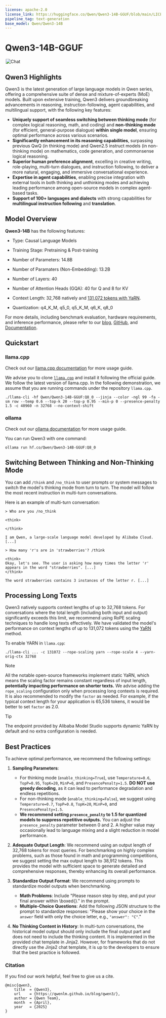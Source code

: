 ```yaml
---
license: apache-2.0
license_link: https://huggingface.co/Qwen/Qwen3-14B-GGUF/blob/main/LICENSE
pipeline_tag: text-generation
base_model: Qwen/Qwen3-14B
---
```


# Qwen3-14B-GGUF
<a href="https://chat.qwen.ai/" target="_blank" style="margin: 2px;">
    <img alt="Chat" src="https://img.shields.io/badge/%F0%9F%92%9C%EF%B8%8F%20Qwen%20Chat%20-536af5" style="display: inline-block; vertical-align: middle;"/>
</a>

## Qwen3 Highlights

Qwen3 is the latest generation of large language models in Qwen series, offering a comprehensive suite of dense and mixture-of-experts (MoE) models. Built upon extensive training, Qwen3 delivers groundbreaking advancements in reasoning, instruction-following, agent capabilities, and multilingual support, with the following key features:

- **Uniquely support of seamless switching between thinking mode** (for complex logical reasoning, math, and coding) and **non-thinking mode** (for efficient, general-purpose dialogue) **within single model**, ensuring optimal performance across various scenarios.
- **Significantly enhancement in its reasoning capabilities**, surpassing previous QwQ (in thinking mode) and Qwen2.5 instruct models (in non-thinking mode) on mathematics, code generation, and commonsense logical reasoning.
- **Superior human preference alignment**, excelling in creative writing, role-playing, multi-turn dialogues, and instruction following, to deliver a more natural, engaging, and immersive conversational experience.
- **Expertise in agent capabilities**, enabling precise integration with external tools in both thinking and unthinking modes and achieving leading performance among open-source models in complex agent-based tasks.
- **Support of 100+ languages and dialects** with strong capabilities for **multilingual instruction following** and **translation**.


## Model Overview

**Qwen3-14B** has the following features:
- Type: Causal Language Models
- Training Stage: Pretraining & Post-training
- Number of Parameters: 14.8B
- Number of Paramaters (Non-Embedding): 13.2B
- Number of Layers: 40
- Number of Attention Heads (GQA): 40 for Q and 8 for KV
- Context Length: 32,768 natively and [131,072 tokens with YaRN](#processing-long-texts).

- Quantization: q4_K_M, q5_0, q5_K_M, q6_K, q8_0

For more details, including benchmark evaluation, hardware requirements, and inference performance, please refer to our [blog](https://qwenlm.github.io/blog/qwen3/), [GitHub](https://github.com/QwenLM/Qwen3), and [Documentation](https://qwen.readthedocs.io/en/latest/).

## Quickstart

### llama.cpp

Check out our [llama.cpp documentation](https://qwen.readthedocs.io/en/latest/run_locally/llama.cpp.html) for more usage guide.

We advise you to clone [`llama.cpp`](https://github.com/ggerganov/llama.cpp) and install it following the official guide. We follow the latest version of llama.cpp. 
In the following demonstration, we assume that you are running commands under the repository `llama.cpp`.

```shell
./llama-cli -hf Qwen/Qwen3-14B-GGUF:Q8_0 --jinja --color -ngl 99 -fa -sm row --temp 0.6 --top-k 20 --top-p 0.95 --min-p 0 --presence-penalty 1.5 -c 40960 -n 32768 --no-context-shift
```

### ollama

Check out our [ollama documentation](https://qwen.readthedocs.io/en/latest/run_locally/ollama.html) for more usage guide.

You can run Qwen3 with one command:

```shell
ollama run hf.co/Qwen/Qwen3-14B-GGUF:Q8_0
```

## Switching Between Thinking and Non-Thinking Mode

You can add `/think` and `/no_think` to user prompts or system messages to switch the model's thinking mode from turn to turn. The model will follow the most recent instruction in multi-turn conversations.

Here is an example of multi-turn conversation:

```
> Who are you /no_think

<think>

</think>

I am Qwen, a large-scale language model developed by Alibaba Cloud. [...]

> How many 'r's are in 'strawberries'? /think

<think>
Okay, let's see. The user is asking how many times the letter 'r' appears in the word "strawberries". [...]
</think>

The word strawberries contains 3 instances of the letter r. [...]
```


## Processing Long Texts

Qwen3 natively supports context lengths of up to 32,768 tokens. For conversations where the total length (including both input and output) significantly exceeds this limit, we recommend using RoPE scaling techniques to handle long texts effectively. We have validated the model's performance on context lengths of up to 131,072 tokens using the [YaRN](https://arxiv.org/abs/2309.00071) method.

To enable YARN in ``llama.cpp``:

```shell
./llama-cli ... -c 131072 --rope-scaling yarn --rope-scale 4 --yarn-orig-ctx 32768
```

> [!NOTE]
> All the notable open-source frameworks implement static YaRN, which means the scaling factor remains constant regardless of input length, **potentially impacting performance on shorter texts.**
> We advise adding the `rope_scaling` configuration only when processing long contexts is required. 
> It is also recommended to modify the `factor` as needed. For example, if the typical context length for your application is 65,536 tokens, it would be better to set `factor` as 2.0. 

> [!TIP]
> The endpoint provided by Alibaba Model Studio supports dynamic YaRN by default and no extra configuration is needed.


## Best Practices

To achieve optimal performance, we recommend the following settings:

1. **Sampling Parameters**:
   - For thinking mode (`enable_thinking=True`), use `Temperature=0.6`, `TopP=0.95`, `TopK=20`, `MinP=0`, and `PresencePenalty=1.5`. **DO NOT use greedy decoding**, as it can lead to performance degradation and endless repetitions.
   - For non-thinking mode (`enable_thinking=False`), we suggest using `Temperature=0.7`, `TopP=0.8`, `TopK=20`, `MinP=0`, and `PresencePenalty=1.5`.
   - **We recommend setting `presence_penalty` to 1.5 for quantized models to suppress repetitive outputs.** You can adjust the `presence_penalty` parameter between 0 and 2. A higher value may occasionally lead to language mixing and a slight reduction in model performance. 

2. **Adequate Output Length**: We recommend using an output length of 32,768 tokens for most queries. For benchmarking on highly complex problems, such as those found in math and programming competitions, we suggest setting the max output length to 38,912 tokens. This provides the model with sufficient space to generate detailed and comprehensive responses, thereby enhancing its overall performance.

3. **Standardize Output Format**: We recommend using prompts to standardize model outputs when benchmarking.
   - **Math Problems**: Include "Please reason step by step, and put your final answer within \boxed{}." in the prompt.
   - **Multiple-Choice Questions**: Add the following JSON structure to the prompt to standardize responses: "Please show your choice in the `answer` field with only the choice letter, e.g., `"answer": "C"`."

4. **No Thinking Content in History**: In multi-turn conversations, the historical model output should only include the final output part and does not need to include the thinking content. It is implemented in the provided chat template in Jinja2. However, for frameworks that do not directly use the Jinja2 chat template, it is up to the developers to ensure that the best practice is followed.

### Citation

If you find our work helpful, feel free to give us a cite.

```
@misc{qwen3,
    title  = {Qwen3},
    url    = {https://qwenlm.github.io/blog/qwen3/},
    author = {Qwen Team},
    month  = {April},
    year   = {2025}
}
```